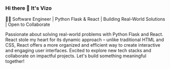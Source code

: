 ### Hi there 👋 It's Vizo

👨‍💻 Software Engineer | Python Flask & React | Building Real-World Solutions | Open to Collaborate

Passionate about solving real-world problems with Python Flask and React. React stole my heart for its dynamic approach – unlike traditional HTML and CSS, React offers a more organized and efficient way to create interactive and engaging user interfaces. Excited to explore new tech stacks and collaborate on impactful projects. Let's build something meaningful together!
